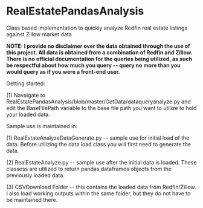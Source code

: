 # RealEstatePandasAnalysis
Class based implementation to quickly analyze Redfin real estate listings against Zillow market data


**NOTE: I provide no disclaimer over the data obtained through the use of this project. All data is obtained from a combination of Redfin and Zillow. There is no official documentation for the queries being utilized, as such be respectful about how much you query -- query no more than you would query as if you were a front-end user.**


Getting started:

(1) Navaigate to RealEstatePandasAnalysis/blob/master/GetData/dataqueryanalyze.py and edit the BaseFilePath variable to the base file path you want to utilize to hold your loaded data.


Sample use is maintained in:

(1) RealEstateAnalyzeDataGenerate.py -- sample use for initial load of the data. Before utilizing the data load class you will first need to generate the data.

(2) RealEstateAnalyze.py -- sample use after the initial data is loaded. These classess are utilized to return pandas dataframes objects from the previously loaded data.

(3) CSVDownload Folder -- this contains the loaded data from Redfin/Zillow. I also load working outputs within the same folder, but they do not have to be maintained there.